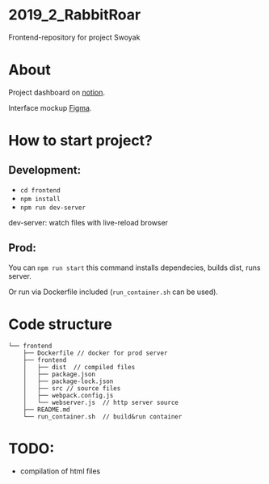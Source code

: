 # 2019_2_RabbitRoar
Frontend-repository for project Swoyak

# About

Project dashboard on [notion](https://www.notion.so/f53af7312b784f2bafa785c65e8d81a9).

Interface mockup [Figma](https://www.figma.com/file/PXfi1Xe1TXSXzFgmho8DHK/Technopark_frontend).

# How to start project?

## Development:

* ```cd frontend```
* ```npm install```
* ```npm run dev-server```

dev-server: watch files with live-reload browser

## Prod: 

You can ```npm run start``` this command installs dependecies, builds dist, runs server.

Or run via Dockerfile included (```run_container.sh``` can be used).

# Code structure

```
└── frontend
    ├── Dockerfile // docker for prod server
    ├── frontend
    │   ├── dist  // compiled files
    │   ├── package.json
    │   ├── package-lock.json
    │   ├── src // source files
    │   ├── webpack.config.js
    │   └── webserver.js  // http server source
    ├── README.md
    └── run_container.sh  // build&run container
```

# TODO:
 * compilation of html files